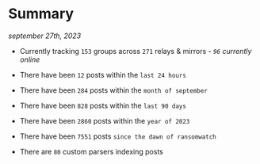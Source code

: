 
# Summary
_september 27th, 2023_

- Currently tracking `153` groups across `271` relays & mirrors - _`96` currently online_

- There have been `12` posts within the `last 24 hours`

- There have been `284` posts within the `month of september`

- There have been `828` posts within the `last 90 days`

- There have been `2860` posts within the `year of 2023`

- There have been `7551` posts `since the dawn of ransomwatch`

- There are `80` custom parsers indexing posts
